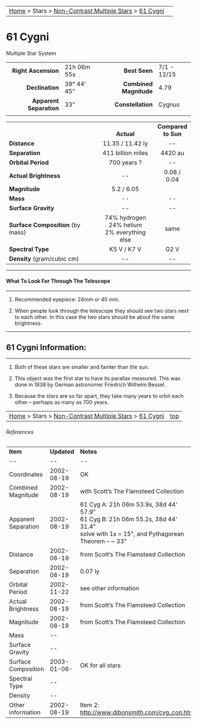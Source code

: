<script src="/js/whatsup.js"></script>
<script type="text/javascript">
	var objectName ="61 Cygni"
	var objectDesc ="Multiple Star System<br/>in the Constellation<br/>Cygnus"
	var objectImage=""
</script>

|    |    |
|:---|---:|
|[Home](/notes/#object-notes) > Stars > [Non-Contrast Multiple Stars](../!non-contrast-multiple-star-info) > [61 Cygni](../61-cygni)|  <div id=whatsup></div> |

# 61 Cygni
Multiple Star System


|   |   |   |   |
|--:|:--|--:|:--|
|**Right Ascension**|21h 06m 55s|**Best Seen**| 7/1 - 12/15 |
|**Declination**|38&deg; 44' 45"|**Combined Magnitude**| 4.79 |
|**Apparent Separation** | 33" |**Constellation**|Cygnus|
|   |   |   |   |


|   |   |   |
|---|:---:|:---:|
|   | <br/>**Actual**| **Compared<br/>to Sun** |
|**Distance** | 11.35 / 11.42 ly | -- |
|**Separation** | 411 billion miles | 4420 au |
|**Orbital Period** | 700 years ? | -- |
|**Actual Brightness**	 | --	 | 0.08 / 0.04 |
|**Magnitude** | 5.2 / 6.05 |   |
|**Mass**	             | -- | -- |
|**Surface Gravity**	 | -- | -- |
|**Surface Composition** (by mass) |74% hydrogen<br/>24% helium<br/>2% everything else| same |
|**Spectral Type**       | K5 V / K7 V | G2 V | 
|**Density** (gram/cubic cm) | -- | -- | 

---
#### What To Look For Through The Telescope
---

1.  Recommended eyepiece: 24mm or 40 mm.

1.  When people look through the telescope they should see two stars next to each other.  In this case the two stars should be about the same brightness.

---
## 61 Cygni Information:
---

1.  Both of these stars are smaller and fainter than the sun.

1.  This object was the first star to have its parallax measured.  This was done in 1838  by German astronomer Friedrich Wilhelm Bessel.

1.  Because the stars are so far apart, they take many years to orbit each other – perhaps as many as 700 years.


|    |    |
|:---|---:|
|[Home](/notes/#object-notes) > Stars > [Non-Contrast Multiple Stars](../!non-contrast-multiple-star-info) > [61 Cygni](../61-cygni) | [top](#61-cygni)|

###### References

|   |   |   |
|---|---|---|
|**Item**|**Updated**|**Notes**| 
| -- | -- | -- |
|Coordinates|2002-08-19|OK|
|Combined Magnitude|2002-08-19|with Scott’s The Flamsteed Collection|
|Apparent Separation|2002-08-19|61 Cyg A: 21h 06m 53.9s, 38d 44' 57.9"<br/>61 Cyg B: 21h 06m 55.2s, 38d 44' 31.4"<br/>solve with 1s = 15", and Pythagorean Theorem – ~ 33"|
|Distance|2002-08-19|from Scott’s The Flamsteed Collection|
|Separation|2002-08-19|0.07 ly|
|Orbital Period|2002-11-22|see other information|
|Actual Brightness|2002-08-19|from Scott’s The Flamsteed Collection|
|Magnitude|2002-08-19|from Scott’s The Flamsteed Collection|
|Mass| -- |   |
|Surface Gravity| -- |   |
|Surface Composition|2003-01-06-|OK for all stars|
|Spectral Type| -- |   |
|Density| -- |   |
|Other information|2002-08-19|Item 2:  <http://www.dibonsmith.com/cyg_con.htm>|

